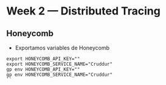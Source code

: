 # Week 2 — Distributed Tracing
## Honeycomb
- Exportamos variables de Honeycomb
 ```
export HONEYCOMB_API_KEY=""
export HONEYCOMB_SERVICE_NAME="Cruddur"
gp env HONEYCOMB_API_KEY=""
gp env HONEYCOMB_SERVICE_NAME="Cruddur"
``
